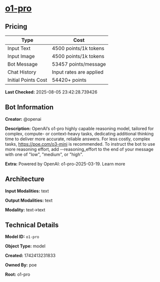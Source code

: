 # [o1-pro](https://poe.com/o1-pro)

## Pricing

| Type | Cost |
|------|------|
| Input Text | 4500 points/1k tokens |
| Input Image | 4500 points/1k tokens |
| Bot Message | 53457 points/message |
| Chat History | Input rates are applied |
| Initial Points Cost | 54420+ points |

**Last Checked:** 2025-08-05 23:42:28.739426


## Bot Information

**Creator:** @openai

**Description:** OpenAI’s o1-pro highly capable reasoning model, tailored for complex, compute- or context-heavy tasks, dedicating additional thinking time to deliver more accurate, reliable answers. For less costly, complex tasks, https://poe.com/o3-mini is recommended.
To instruct the bot to use more reasoning effort, add --reasoning_effort to the end of your message with one of "low", "medium", or "high".

**Extra:** Powered by OpenAI: o1-pro-2025-03-19. Learn more


## Architecture

**Input Modalities:** text

**Output Modalities:** text

**Modality:** text->text


## Technical Details

**Model ID:** `o1-pro`

**Object Type:** model

**Created:** 1742413231833

**Owned By:** poe

**Root:** o1-pro
